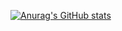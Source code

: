 [![Anurag's GitHub stats](https://github-readme-stats.vercel.app/api?username=Alok-Joshi&theme=dark&count_private=true)](https://github.com/anuraghazra/github-readme-stats)
